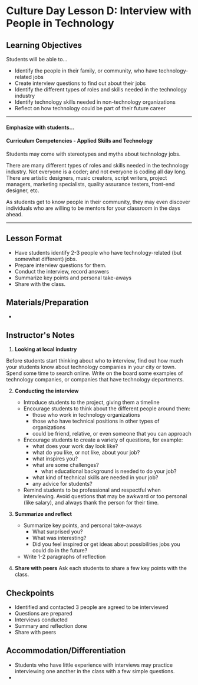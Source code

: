 # Culture Day Lesson D: Interview with People in Technology

## Learning Objectives
Students will be able to...
* Identify the people in their family, or community, who have technology-related jobs
* Create interview questions to find out about their jobs
* Identify the different types of roles and skills needed in the technology industry
* Identify technology skills needed in non-technology organizations
* Reflect on how technology could be part of their future career

---
#### Emphasize with students...

#### Curriculum Competencies - Applied Skills and Technology

Students may come with stereotypes and myths about technology jobs.  

There are many different types of roles and skills needed in the technology industry.  Not everyone is a coder;  and not everyone is coding all day long.  There are artistic designers, music creators, script writers, project managers, marketing specialists, quality assurance testers, front-end designer,  etc.  

As students get to know people in their community, they may even discover individuals who are willing to be mentors for your classroom in the days ahead.

---

## Lesson Format
* Have students identify 2-3 people who have technology-related (but somewhat different) jobs.
* Prepare interview questions for them.
* Conduct the interview, record answers
* Summarize key points and personal take-aways
* Share with the class.

## Materials/Preparation
* 

## Instructor's Notes
1.  **Looking at local industry**

Before students start thinking about who to interview, find out how much your students know about technology companies in your city or town.  Spend some time to search online.  Write on the board some examples of technology companies, or companies that have technology departments.  

2.  **Conducting the interview**
     * Introduce students to the project, giving them a timeline 
     * Encourage students to think about the different people around them:
        * those who work in technology organizations
        * those who have technical positions in other types of organizations
        * could be friend, relative, or even someone that you can approach 
     * Encourage students to create a variety of questions, for example:
       * what does your work day look like?
       * what do you like, or not like, about your job?
       * what inspires you?  
       * what are some challenges?
         * what educational background is needed to do your job?
        * what kind of technical skills are needed in your job?
        * any advice for students?
    * Remind students to be professional and respectful when interviewing.  Avoid questions that may be awkward or too personal (like salary), and always thank the person for their time.  
  
3. **Summarize and reflect**
     * Summarize key points, and personal take-aways
         * What surprised you?
         * What was interesting?
        * Did you feel inspired or get ideas about possibilities jobs you could do in the future?
     * Write 1-2 paragraphs of reflection
 
 4.  **Share with peers**
Ask each students to share a few key points with the class. 

## Checkpoints
* Identified and contacted 3 people are agreed to be interviewed
* Questions are prepared
* Interviews conducted
* Summary and reflection done
* Share with peers

## Accommodation/Differentiation
* Students who have little experience with interviews may practice interviewing one another in the class with a few simple questions.  
* 
